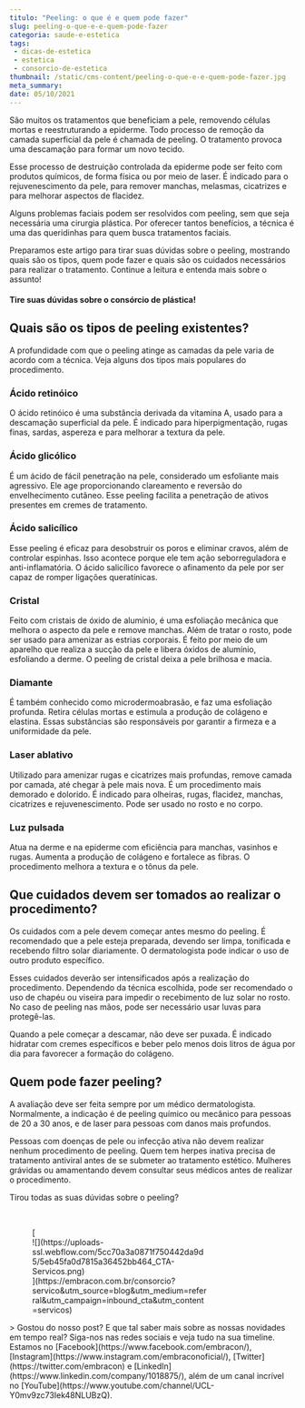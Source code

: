 ```yaml
---
titulo: "Peeling: o que é e quem pode fazer"
slug: peeling-o-que-e-e-quem-pode-fazer
categoria: saude-e-estetica
tags:
 - dicas-de-estetica
 - estetica
 - consorcio-de-estetica
thumbnail: /static/cms-content/peeling-o-que-e-e-quem-pode-fazer.jpg
meta_summary: 
date: 05/10/2021
---
```

São muitos os tratamentos que beneficiam a pele, removendo células mortas e reestruturando a epiderme. Todo processo de remoção da camada superficial da pele é chamada de peeling. O tratamento provoca uma descamação para formar um novo tecido.

Esse processo de destruição controlada da epiderme pode ser feito com produtos químicos, de forma física ou por meio de laser. É indicado para o rejuvenescimento da pele, para remover manchas, melasmas, cicatrizes e para melhorar aspectos de flacidez.

Alguns problemas faciais podem ser resolvidos com peeling, sem que seja necessária uma cirurgia plástica. Por oferecer tantos benefícios, a técnica é uma das queridinhas para quem busca tratamentos faciais.

Preparamos este artigo para tirar suas dúvidas sobre o peeling, mostrando quais são os tipos, quem pode fazer e quais são os cuidados necessários para realizar o tratamento. Continue a leitura e entenda mais sobre o assunto!

#### Tire suas dúvidas sobre o consórcio de plástica!

Quais são os tipos de peeling existentes?
-----------------------------------------

A profundidade com que o peeling atinge as camadas da pele varia de acordo com a técnica. Veja alguns dos tipos mais populares do procedimento.

### Ácido retinóico

O ácido retinóico é uma substância derivada da vitamina A, usado para a descamação superficial da pele. É indicado para hiperpigmentação, rugas finas, sardas, aspereza e para melhorar a textura da pele.

### Ácido glicólico

É um ácido de fácil penetração na pele, considerado um esfoliante mais agressivo. Ele age proporcionando clareamento e reversão do envelhecimento cutâneo. Esse peeling facilita a penetração de ativos presentes em cremes de tratamento.

### Ácido salicílico

Esse peeling é eficaz para desobstruir os poros e eliminar cravos, além de controlar espinhas. Isso acontece porque ele tem ação seborreguladora e anti-inflamatória. O ácido salicílico favorece o afinamento da pele por ser capaz de romper ligações queratínicas.

### Cristal

Feito com cristais de óxido de alumínio, é uma esfoliação mecânica que melhora o aspecto da pele e remove manchas. Além de tratar o rosto, pode ser usado para amenizar as estrias corporais. É feito por meio de um aparelho que realiza a sucção da pele e libera óxidos de alumínio, esfoliando a derme. O peeling de cristal deixa a pele brilhosa e macia.

### Diamante

É também conhecido como microdermoabrasão, e faz uma esfoliação profunda. Retira células mortas e estimula a produção de colágeno e elastina. Essas substâncias são responsáveis por garantir a firmeza e a uniformidade da pele.

### Laser ablativo

Utilizado para amenizar rugas e cicatrizes mais profundas, remove camada por camada, até chegar à pele mais nova. É um procedimento mais demorado e dolorido. É indicado para olheiras, rugas, flacidez, manchas, cicatrizes e rejuvenescimento. Pode ser usado no rosto e no corpo.

### Luz pulsada

Atua na derme e na epiderme com eficiência para manchas, vasinhos e rugas. Aumenta a produção de colágeno e fortalece as fibras. O procedimento melhora a textura e o tônus da pele.

Que cuidados devem ser tomados ao realizar o procedimento?
----------------------------------------------------------

Os cuidados com a pele devem começar antes mesmo do peeling. É recomendado que a pele esteja preparada, devendo ser limpa, tonificada e recebendo filtro solar diariamente. O dermatologista pode indicar o uso de outro produto específico.

Esses cuidados deverão ser intensificados após a realização do procedimento. Dependendo da técnica escolhida, pode ser recomendado o uso de chapéu ou viseira para impedir o recebimento de luz solar no rosto. No caso de peeling nas mãos, pode ser necessário usar luvas para protegê-las.

Quando a pele começar a descamar, não deve ser puxada. É indicado hidratar com cremes específicos e beber pelo menos dois litros de água por dia para favorecer a formação do colágeno.

Quem pode fazer peeling?
------------------------

A avaliação deve ser feita sempre por um médico dermatologista. Normalmente, a indicação é de peeling químico ou mecânico para pessoas de 20 a 30 anos, e de laser para pessoas com danos mais profundos.

Pessoas com doenças de pele ou infecção ativa não devem realizar nenhum procedimento de peeling. Quem tem herpes inativa precisa de tratamento antiviral antes de se submeter ao tratamento estético. Mulheres grávidas ou amamentando devem consultar seus médicos antes de realizar o procedimento.

Tirou todas as suas dúvidas sobre o peeling?

‍

<figure class="w-richtext-figure-type-image w-richtext-align-center" style="max-width:310px">[<div>![](https://uploads-ssl.webflow.com/5cc70a3a0871f750442da9d5/5eb45fa0d7815a36452bb464_CTA-Servicos.png)</div>](https://embracon.com.br/consorcio?servico&utm_source=blog&utm_medium=referral&utm_campaign=inbound_cta&utm_content=servicos)</figure>> Gostou do nosso post? E que tal saber mais sobre as nossas novidades em tempo real? Siga-nos nas redes sociais e veja tudo na sua timeline. Estamos no [Facebook](https://www.facebook.com/embracon/), [Instagram](https://www.instagram.com/embraconoficial/), [Twitter](https://twitter.com/embracon) e [LinkedIn](https://www.linkedin.com/company/1018875/), além de um canal incrível no [YouTube](https://www.youtube.com/channel/UCL-Y0mv9zc73Iek48NLUBzQ).

‍
